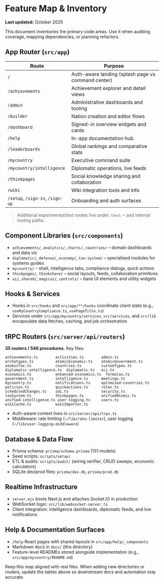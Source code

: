 # Feature Map & Inventory

**Last updated:** October 2025

This document inventories the primary code areas. Use it when auditing coverage, mapping dependencies, or planning refactors.

## App Router (`src/app`)
| Route | Purpose |
| --- | --- |
| `/` | Auth-aware landing (splash page vs command center) |
| `/achievements` | Achievement explorer and detail views |
| `/admin` | Administrative dashboards and tooling |
| `/builder` | Nation creation and editor flows |
| `/dashboard` | Signed-in overview widgets and cards |
| `/help` | In-app documentation hub |
| `/leaderboards` | Global rankings and comparative stats |
| `/mycountry` | Executive command suite |
| `/mycountry/intelligence` | Diplomatic operations, live feeds |
| `/thinkpages` | Social knowledge sharing and collaboration |
| `/wiki` | Wiki integration tools and info |
| `/setup`, `/sign-in`, `/sign-up` | Onboarding and auth surfaces |

> Additional experimental/test routes live under `/test-*` and internal tooling paths.

## Component Libraries (`src/components`)
- `achievements/`, `analytics/`, `charts/`, `countries/` – domain dashboards and data viz
- `diplomatic/`, `defense/`, `economy/`, `tax-system/` – specialised modules for systems guides
- `mycountry/` – shell, intelligence tabs, compliance dialogs, quick actions
- `thinkpages/`, `thinkshare/` – social layouts, feeds, collaboration primitives
- `ui/`, `shared/`, `magicui/`, `controls/` – base UI elements and utility widgets

## Hooks & Services
- Hooks in `src/hooks` and `src/app/**/hooks` coordinate client state (e.g., `useMyCountryCompliance.ts`, `usePageTitle.ts`)
- Services under `src/app/mycountry/services`, `src/services`, and `src/lib` encapsulate data fetches, caching, and job orchestration

## tRPC Routers (`src/server/api/routers`)
**35 routers / 546 procedures**. Key files:
```
achievements.ts        activities.ts        admin.ts
archetypes.ts          atomicEconomic.ts    atomicGovernment.ts
atomicTax.ts           countries.ts         customTypes.ts
diplomatic-intelligence.ts  diplomatic.ts   eci.ts
economics.ts           enhanced-economics.ts  formulas.ts
government.ts          intelligence.ts      meetings.ts
mycountry.ts           notifications.ts     optimized-countries.ts
policies.ts            quickactions.ts      roles.ts
scheduledChanges.ts    sdi.ts               security.ts
taxSystem.ts           thinkpages.ts        unifiedAtomic.ts
unified-intelligence.ts user-logging.ts     users.ts
wikiCache.ts           wikiImporter.ts
```
- Auth-aware context lives in `src/server/api/trpc.ts`
- Middleware: rate limiting (`~/lib/rate-limiter`), user logging (`~/lib/user-logging-middleware`)

## Database & Data Flow
- Prisma schema: `prisma/schema.prisma` (131 models)
- Seed scripts: `scripts/setup/`
- ETL & audits: `scripts/audit/` (wiring verifier, CRUD sweeps, economic calculators)
- SQLite dev/prod files: `prisma/dev.db`, `prisma/prod.db`

## Realtime Infrastructure
- `server.mjs` boots Next.js and attaches Socket.IO in production
- WebSocket logic: `src/lib/websocket-server.ts`
- Client integration: intelligence dashboards, diplomatic feeds, and live notifications

## Help & Documentation Surfaces
- `/help` React pages with shared layouts in `src/app/help/_components`
- Markdown docs in `docs/` (this directory)
- Feature-level READMEs stored alongside implementation (e.g., `src/app/mycountry/README.md`)

Keep this map aligned with real files. When adding new directories or routers, update the tables above so downstream docs and automation stay accurate.
